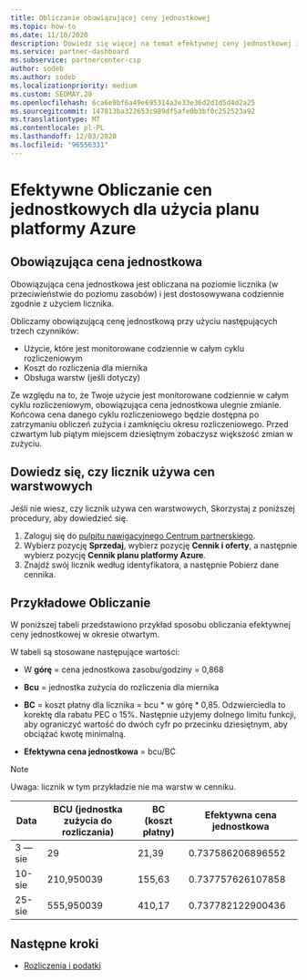 ```yaml
---
title: Obliczanie obowiązującej ceny jednostkowej
ms.topic: how-to
ms.date: 11/10/2020
description: Dowiedz się więcej na temat efektywnej ceny jednostkowej i sposobu jej obliczania. Ten artykuł zawiera również Przykładowe obliczenia.
ms.service: partner-dashboard
ms.subservice: partnercenter-csp
author: sodeb
ms.author: sodeb
ms.localizationpriority: medium
ms.custom: SEOMAY.20
ms.openlocfilehash: 6ca6e9bf6a49e695314a3e33e36d2d1d5d4d2a25
ms.sourcegitcommit: 147813ba322653c989df5afe0b3bf0c252523a92
ms.translationtype: MT
ms.contentlocale: pl-PL
ms.lasthandoff: 12/03/2020
ms.locfileid: "96556331"
---
```

# <a name="effective-unit-price-calculation-for-azure-plan-consumption"></a>Efektywne Obliczanie cen jednostkowych dla użycia planu platformy Azure

## <a name="the-effective-unit-price"></a>Obowiązująca cena jednostkowa

Obowiązująca cena jednostkowa jest obliczana na poziomie licznika (w przeciwieństwie do poziomu zasobów) i jest dostosowywana codziennie zgodnie z użyciem licznika.

Obliczamy obowiązującą cenę jednostkową przy użyciu następujących trzech czynników:

- Użycie, które jest monitorowane codziennie w całym cyklu rozliczeniowym
- Koszt do rozliczenia dla miernika
- Obsługa warstw (jeśli dotyczy)

Ze względu na to, że Twoje użycie jest monitorowane codziennie w całym cyklu rozliczeniowym, obowiązująca cena jednostkowa ulegnie zmianie. Końcowa cena danego cyklu rozliczeniowego będzie dostępna po zatrzymaniu obliczeń zużycia i zamknięciu okresu rozliczeniowego. Przed czwartym lub piątym miejscem dziesiętnym zobaczysz większość zmian w zużyciu.

## <a name="find-out-whether-your-meter-uses-tiered-pricing"></a>Dowiedz się, czy licznik używa cen warstwowych

Jeśli nie wiesz, czy licznik używa cen warstwowych, Skorzystaj z poniższej procedury, aby dowiedzieć się. 

1. Zaloguj się do [pulpitu nawigacyjnego Centrum partnerskiego](https://partner.microsoft.com/dashboard/).
2. Wybierz pozycję **Sprzedaj**, wybierz pozycję **Cennik i oferty**, a następnie wybierz pozycję **Cennik planu platformy Azure**.
3. Znajdź swój licznik według identyfikatora, a następnie Pobierz dane cennika. 

## <a name="sample-calculation"></a>Przykładowe Obliczanie

W poniższej tabeli przedstawiono przykład sposobu obliczania efektywnej ceny jednostkowej w okresie otwartym.

W tabeli są stosowane następujące wartości: 

- W **górę** = cena jednostkowa zasobu/godziny = 0,868

- **Bcu** = jednostka zużycia do rozliczenia dla miernika

- **BC** = koszt płatny dla licznika = bcu * w górę * 0,85. Odzwierciedla to korektę dla rabatu PEC o 15%. Następnie użyjemy dolnego limitu funkcji, aby ograniczyć wartość do dwóch cyfr po przecinku dziesiętnym, aby obciążać kwotę minimalną. 

- **Efektywna cena jednostkowa** = bcu/BC

>[!NOTE]
>Uwaga: licznik w tym przykładzie nie ma warstw w cenniku.

| Data | BCU (jednostka zużycia do rozliczania) | BC (koszt płatny) | Efektywna cena jednostkowa |
| ------ | ----------- | ----------- | ----------- |  
| 3 — sie | 29 | 21,39 | 0.737586206896552 |
| 10-sie | 210,950039 | 155,63 | 0.737757626107858 |
| 25-sie | 555,950039 | 410,17 | 0.737782122900436 |

## <a name="next-steps"></a>Następne kroki

- [Rozliczenia i podatki](billing.md)
